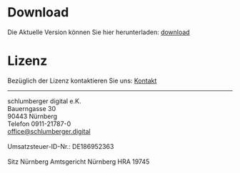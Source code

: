 # Download
Die Aktuelle Version können Sie hier herunterladen: [download](https://lizenz.arkivado.digital/lizer/download)

# Lizenz
Bezüglich der Lizenz kontaktieren Sie uns:
 [Kontakt](https://www.schlumberger.digital/#Kontaktformular_Startseite)


-----------------
schlumberger digital e.K. <br>
Bauerngasse 30 <br>
90443 Nürnberg <br>
Telefon 0911-21787-0 <br>
office@schlumberger.digital <br>
 <br>
Umsatzsteuer-ID-Nr.: DE186952363 <br>
 <br>
Sitz Nürnberg    Amtsgericht Nürnberg    HRA 19745
